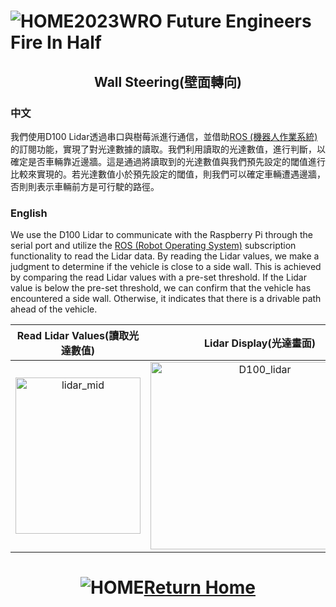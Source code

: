 ![HOME](../../other/img/logo.jpg)2023WRO Future Engineers Fire In Half
====
## <div align="center">Wall Steering(壁面轉向)</div> 

### 中文

我們使用D100 Lidar透過串口與樹莓派進行通信，並借助[ROS (機器人作業系統)](../../other/ROS/README.md) 的訂閱功能，實現了對光達數據的讀取。我們利用讀取的光達數值，進行判斷，以確定是否車輛靠近邊牆。這是通過將讀取到的光達數值與我們預先設定的閾值進行比較來實現的。若光達數值小於預先設定的閾值，則我們可以確定車輛遭遇邊牆，否則則表示車輛前方是可行駛的路徑。

### English

We use the D100 Lidar to communicate with the Raspberry Pi through the serial port and utilize the [ROS (Robot Operating System)](../../other/ROS/README.md) subscription functionality to read the Lidar data. By reading the Lidar values, we make a judgment to determine if the vehicle is close to a side wall. This is achieved by comparing the read Lidar values with a pre-set threshold. If the Lidar value is below the pre-set threshold, we can confirm that the vehicle has encountered a side wall. Otherwise, it indicates that there is a drivable path ahead of the vehicle.

<div align="center">

|Read Lidar Values(讀取光達數值)|Lidar Display(光達畫面)|
|:----:|:----:|
|<img src="./img/lidar_mid.png" width = "200" height = "250" alt="lidar_mid" align=center />|<img src="./img/D100_lidar.png" width = "350" height = "300" alt="D100_lidar" align=center />|

</div>

# <div align="center">![HOME](../../other/img/Home.jpg)[Return Home](../../)</div>  
